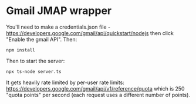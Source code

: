 # Gmail JMAP wrapper

You'll need to make a credentials.json file - https://developers.google.com/gmail/api/quickstart/nodejs then click "Enable the gmail API". Then:

```
npm install
```

Then to start the server:

```
npx ts-node server.ts
```

It gets heavily rate limited by per-user rate limits: https://developers.google.com/gmail/api/v1/reference/quota which is 250 "quota points" per second (each request uses a different number of points).